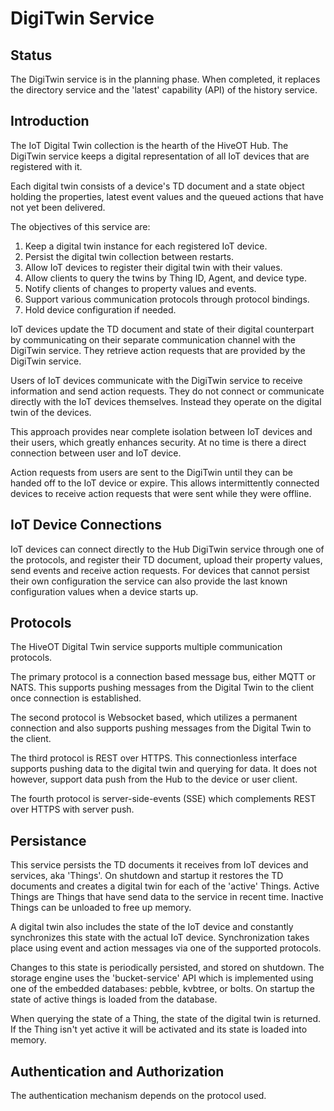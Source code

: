 # DigiTwin Service

## Status

The DigiTwin service is in the planning phase. When completed, it replaces the directory service and the 'latest' capability (API) of the history service. 

## Introduction

The IoT Digital Twin collection is the hearth of the HiveOT Hub. The DigiTwin service keeps a digital representation of all IoT devices that are registered with it. 

Each digital twin consists of a device's TD document and a state object holding the properties, latest event values and the queued actions that have not yet been delivered.

The objectives of this service are:
1. Keep a digital twin instance for each registered IoT device.
2. Persist the digital twin collection between restarts.
3. Allow IoT devices to register their digital twin with their values.
4. Allow clients to query the twins by Thing ID, Agent, and device type.
5. Notify clients of changes to property values and events.
6. Support various communication protocols through protocol bindings.
7. Hold device configuration if needed.

IoT devices update the TD document and state of their digital counterpart by communicating on their separate communication channel with the DigiTwin service. They retrieve action requests that are provided by the DigiTwin service.  

Users of IoT devices communicate with the DigiTwin service to receive information and send action requests. They do not connect or communicate directly with the IoT devices themselves. Instead they operate on the digital twin of the devices. 

This approach provides near complete isolation between IoT devices and their users, which greatly enhances security. At no time is there a direct connection between user and IoT device.

Action requests from users are sent to the DigiTwin until they can be handed off to the IoT device or expire. This allows intermittently connected devices to receive action requests that were sent while they were offline. 

## IoT Device Connections

IoT devices can connect directly to the Hub DigiTwin service through one of the protocols, and register their TD document, upload their property values, send events and receive action requests.
For devices that cannot persist their own configuration the service can also provide the last known configuration values when a device starts up.

## Protocols

The HiveOT Digital Twin service supports multiple communication protocols.

The primary protocol is a connection based message bus, either MQTT or NATS. This supports pushing messages from the Digital Twin to the client once connection is established.

The second protocol is Websocket based, which utilizes a permanent connection and also supports pushing messages from the Digital Twin to the client.

The third protocol is REST over HTTPS. This connectionless interface supports pushing data to the digital twin and querying for data. It does not however, support data push from the Hub to the device or user client.

The fourth protocol is server-side-events (SSE) which complements REST over HTTPS with server push.

## Persistance

This service persists the TD documents it receives from IoT devices and services, aka 'Things'. On shutdown and startup it restores the TD documents and creates a digital twin for each of the 'active' Things. Active Things are Things that have send data to the service in recent time. Inactive Things can be unloaded to free up memory.

A digital twin also includes the state of the IoT device and constantly synchronizes this state with the actual IoT device. Synchronization takes place using event and action messages via one of the supported protocols.

Changes to this state is periodically persisted, and stored on shutdown. The storage engine uses the 'bucket-service' API which is implemented using one of the embedded databases: pebble, kvbtree, or bolts.  On startup the state of active things is loaded from the database.

When querying the state of a Thing, the state of the digital twin is returned. If the Thing isn't yet active it will be activated and its state is loaded into memory. 

## Authentication and Authorization

The authentication mechanism depends on the protocol used. 